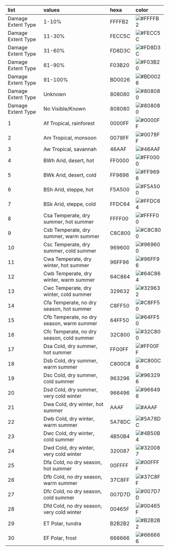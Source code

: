 | list               | values                                    | hexa   | color                                                    |
|:-------------------|:------------------------------------------|:-------|:---------------------------------------------------------|
| Damage Extent Type | 1-10%                                     | FFFFB2 | ![#FFFFB2](https://placehold.co/15x15/FFFFB2/FFFFB2.png) |
| Damage Extent Type | 11-30%                                    | FECC5C | ![#FECC5C](https://placehold.co/15x15/FECC5C/FECC5C.png) |
| Damage Extent Type | 31-60%                                    | FD8D3C | ![#FD8D3C](https://placehold.co/15x15/FD8D3C/FD8D3C.png) |
| Damage Extent Type | 61-90%                                    | F03B20 | ![#F03B20](https://placehold.co/15x15/F03B20/F03B20.png) |
| Damage Extent Type | 91-100%                                   | BD0026 | ![#BD0026](https://placehold.co/15x15/BD0026/BD0026.png) |
| Damage Extent Type | Unknown                                   | 808080 | ![#808080](https://placehold.co/15x15/808080/808080.png) |
| Damage Extent Type | No Visible/Known                          | 808080 | ![#808080](https://placehold.co/15x15/808080/808080.png) |
| 1                  | Af Tropical, rainforest                   | 0000FF | ![#0000FF](https://placehold.co/15x15/0000FF/0000FF.png) |
| 2                  | Am Tropical, monsoon                      | 0078FF | ![#0078FF](https://placehold.co/15x15/0078FF/0078FF.png) |
| 3                  | Aw Tropical, savannah                     | 46AAF  | ![#46AAF](https://placehold.co/15x15/46AAF/46AAF.png)    |
| 4                  | BWh Arid, desert, hot                     | FF0000 | ![#FF0000](https://placehold.co/15x15/FF0000/FF0000.png) |
| 5                  | BWk Arid, desert, cold                    | FF9696 | ![#FF9696](https://placehold.co/15x15/FF9696/FF9696.png) |
| 6                  | BSh Arid, steppe, hot                     | F5A500 | ![#F5A500](https://placehold.co/15x15/F5A500/F5A500.png) |
| 7                  | BSk Arid, steppe, cold                    | FFDC64 | ![#FFDC64](https://placehold.co/15x15/FFDC64/FFDC64.png) |
| 8                  | Csa Temperate, dry summer, hot summer     | FFFF00 | ![#FFFF00](https://placehold.co/15x15/FFFF00/FFFF00.png) |
| 9                  | Csb Temperate, dry summer, warm summer    | C8C800 | ![#C8C800](https://placehold.co/15x15/C8C800/C8C800.png) |
| 10                 | Csc Temperate, dry summer, cold summer    | 969600 | ![#969600](https://placehold.co/15x15/969600/969600.png) |
| 11                 | Cwa Temperate, dry winter, hot summer     | 96FF96 | ![#96FF96](https://placehold.co/15x15/96FF96/96FF96.png) |
| 12                 | Cwb Temperate, dry winter, warm summer    | 64C864 | ![#64C864](https://placehold.co/15x15/64C864/64C864.png) |
| 13                 | Cwc Temperate, dry winter, cold summer    | 329632 | ![#329632](https://placehold.co/15x15/329632/329632.png) |
| 14                 | Cfa Temperate, no dry season, hot summer  | C8FF50 | ![#C8FF50](https://placehold.co/15x15/C8FF50/C8FF50.png) |
| 15                 | Cfb Temperate, no dry season, warm summer | 64FF50 | ![#64FF50](https://placehold.co/15x15/64FF50/64FF50.png) |
| 16                 | Cfc Temperate, no dry season, cold summer | 32C800 | ![#32C800](https://placehold.co/15x15/32C800/32C800.png) |
| 17                 | Dsa Cold, dry summer, hot summer          | FF00FF | ![#FF00FF](https://placehold.co/15x15/FF00FF/FF00FF.png) |
| 18                 | Dsb Cold, dry summer, warm summer         | C800C8 | ![#C800C8](https://placehold.co/15x15/C800C8/C800C8.png) |
| 19                 | Dsc Cold, dry summer, cold summer         | 963296 | ![#963296](https://placehold.co/15x15/963296/963296.png) |
| 20                 | Dsd Cold, dry summer, very cold winter    | 966496 | ![#966496](https://placehold.co/15x15/966496/966496.png) |
| 21                 | Dwa Cold, dry winter, hot summer          | AAAF   | ![#AAAF](https://placehold.co/15x15/AAAF/AAAF.png)       |
| 22                 | Dwb Cold, dry winter, warm summer         | 5A78DC | ![#5A78DC](https://placehold.co/15x15/5A78DC/5A78DC.png) |
| 23                 | Dwc Cold, dry winter, cold summer         | 4B50B4 | ![#4B50B4](https://placehold.co/15x15/4B50B4/4B50B4.png) |
| 24                 | Dwd Cold, dry winter, very cold winter    | 320087 | ![#320087](https://placehold.co/15x15/320087/320087.png) |
| 25                 | Dfa Cold, no dry season, hot summer       | 00FFFF | ![#00FFFF](https://placehold.co/15x15/00FFFF/00FFFF.png) |
| 26                 | Dfb Cold, no dry season, warm summer      | 37C8FF | ![#37C8FF](https://placehold.co/15x15/37C8FF/37C8FF.png) |
| 27                 | Dfc Cold, no dry season, cold summer      | 007D7D | ![#007D7D](https://placehold.co/15x15/007D7D/007D7D.png) |
| 28                 | Dfd Cold, no dry season, very cold winter | 00465F | ![#00465F](https://placehold.co/15x15/00465F/00465F.png) |
| 29                 | ET Polar, tundra                          | B2B2B2 | ![#B2B2B2](https://placehold.co/15x15/B2B2B2/B2B2B2.png) |
| 30                 | EF Polar, frost                           | 666666 | ![#666666](https://placehold.co/15x15/666666/666666.png) |